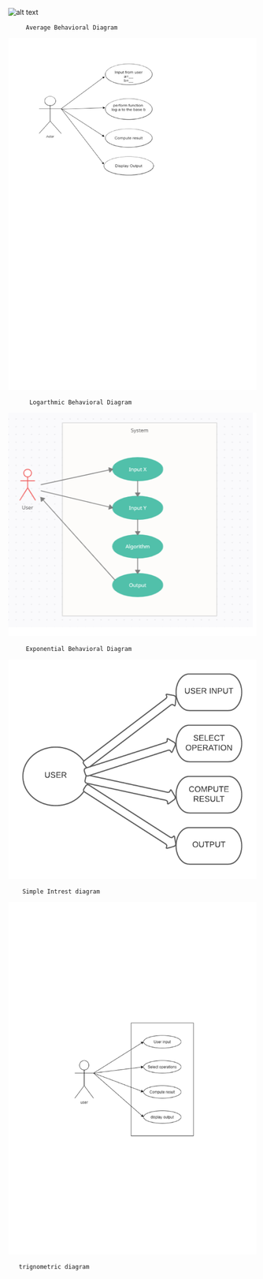 ![alt text](https://github.com/99003512/SDLC_Calculator/blob/main/Architecture/Behavioural%20Diagrams/Average%20_Behavioral.jpg)

         Average Behavioral Diagram

![alt text](https://github.com/99003512/SDLC_Calculator/blob/main/Architecture/Behavioural%20Diagrams/use-case-diagram-logarthmic.jpg)
          
          Logarthmic Behavioral Diagram
          
 ![alt text](https://github.com/99003512/SDLC_Calculator/blob/main/Architecture/Behavioural%20Diagrams/Exponential%20low%20level.png)

         Exponential Behavioral Diagram
 ![alt text](https://github.com/99003512/SDLC_Calculator/blob/main/Architecture/Behavioural%20Diagrams/simple_intrest.png)
 
        Simple Intrest diagram
![alt text](https://github.com/99003512/SDLC_Calculator/blob/main/Architecture/Behavioural%20Diagrams/Trignometry%20behavioural%20diagram.png)

       trignometric diagram
